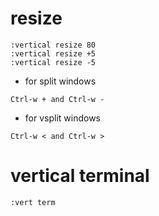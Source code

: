 # resize
```
:vertical resize 80
:vertical resize +5
:vertical resize -5
```
* for split windows
```
Ctrl-w + and Ctrl-w -
```
* for vsplit windows
```
Ctrl-w < and Ctrl-w >
```

# vertical terminal
```
:vert term
```
